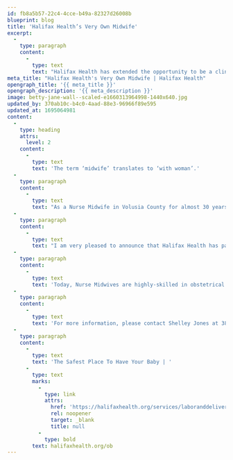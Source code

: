 ```yaml
---
id: fb8a5b57-22c4-4cce-b49a-82327d26008b
blueprint: blog
title: 'Halifax Health’s Very Own Midwife'
excerpt:
  -
    type: paragraph
    content:
      -
        type: text
        text: "Halifax Health has extended the opportunity to be a clinical site for those Florida registered nurses seeking to expand their professional role in Obstetrical care.\_"
meta_title: "Halifax Health's Very Own Midwife | Halifax Health"
opengraph_title: '{{ meta_title }}'
opengraph_description: '{{ meta_description }}'
image: betty-jane-wall--scaled-e1660313964998-1440x640.jpg
updated_by: 370ab10c-b4c0-4aad-88e3-96966f89e595
updated_at: 1695064981
content:
  -
    type: heading
    attrs:
      level: 2
    content:
      -
        type: text
        text: 'The term ‘midwife’ translates to ‘with woman’.'
  -
    type: paragraph
    content:
      -
        type: text
        text: "As a Nurse Midwife in Volusia County for almost 30 years, it’s truly a privilege to work closely with hundreds of women at Halifax OBGYN Associates and Halifax Health Obstetrics. Nurse Midwives are Advanced Registered Nurse Practitioners (ARNP) who specialize in women’s health throughout their life span.\_ As part of the maternity team, midwives offer prenatal care, labor & delivery support, postpartum care, lactation support and family planning services. Nurse Midwives have been in practice for over 75 years and were founded by Mary Breckenridge as the Frontier Nursing Service (FNS). FNS provided much needed maternity care to Appalachian women and families during The Great Depression and \_demonstrated that well-trained midwives could bring down mortality rates of mothers and babies. At the time, Midwives would travel by horseback to reach families in remote rural, isolated areas that had no access to healthcare."
  -
    type: paragraph
    content:
      -
        type: text
        text: "I am very pleased to announce that Halifax Health has partnered with Georgetown University in Washington D.C. to begin accepting nursing students with Master’s degrees wanting to specialize in Nurse Midwifery care. Halifax Health has extended the opportunity to be a clinical site for those Florida registered nurses seeking to expand their professional role in Obstetrical care.\_"
  -
    type: paragraph
    content:
      -
        type: text
        text: 'Today, Nurse Midwives are highly-skilled in obstetrical care with 85% of midwives practicing within hospitals and medical centers. Nurse Midwives also perform in other settings including birth centers and/or rural or underserved populations and tend to focus on providing personal education and support for low-risk pregnancies and health promotion through the woman’s entire lifespan. Halifax Health has made a commitment for providing the best maternity services and has embraced providing and supporting midwifery for nearly 25 years.'
  -
    type: paragraph
    content:
      -
        type: text
        text: 'For more information, please contact Shelley Jones at 386.425.BABY.'
  -
    type: paragraph
    content:
      -
        type: text
        text: 'The Safest Place To Have Your Baby | '
      -
        type: text
        marks:
          -
            type: link
            attrs:
              href: 'https://halifaxhealth.org/services/laboranddelivery/'
              rel: noopener
              target: _blank
              title: null
          -
            type: bold
        text: halifaxhealth.org/ob
---
```

